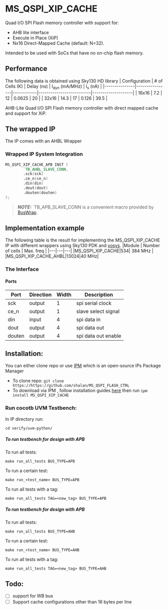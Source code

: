 # MS_QSPI_XIP_CACHE
Quad I/O SPI Flash memory controller with support for:
- AHB lite interface
- Execute in Place (XiP)
- Nx16 Direct-Mapped Cache (default: N=32).

Intended to be used with SoCs that have no on-chip flash memory. 


## Performance
The following data is obtained using Sky130 HD library
| Configuration | # of Cells (K) | Delay (ns) | I<sub>dyn</sub> (mA/MHz) | I<sub>s</sub> (nA) | 
|---------------|----------------|------------|--------------------------|--------------------|
| 16x16 | 7.2 | 12 | 0.0625 | 20 |
| 32x16 | 14.3 | 17  | 0.126 | 39.5 |


AHB-Lite Quad I/O SPI Flash memory controller with direct mapped cache and support for XiP.
## The wrapped IP


 The IP comes with an AHBL Wrapper

### Wrapped IP System Integration

```verilog
MS_QSPI_XIP_CACHE_APB INST (
        `TB_AHBL_SLAVE_CONN,
        .sck(sck)
        .ce_n(ce_n)
        .din(din)
        .dout(dout)
        .douten(douten)
);
```
> **_NOTE:_** `TB_APB_SLAVE_CONN is a convenient macro provided by [BusWrap](https://github.com/efabless/BusWrap/tree/main).

## Implementation example  

The following table is the result for implementing the MS_QSPI_XIP_CACHE IP with different wrappers using Sky130 PDK and [yosys](https://github.com/YosysHQ/yosys).
|Module | Number of cells | Max. freq |
|---|---|---|
|MS_QSPI_XIP_CACHE|534| 384 MHz |
|MS_QSPI_XIP_CACHE_AHBL|13024|40 MHz|

### The Interface 


#### Ports 

|Port|Direction|Width|Description|
|---|---|---|---|
|sck|output|1|spi serial clock|
|ce_n|output|1|slave select signal|
|din|input|4|spi data in|
|dout|output|4|spi data out|
|douten|output|4|spi data out enable|

## Installation:
You can either clone repo or use [IPM](https://github.com/efabless/IPM) which is an open-source IPs Package Manager
* To clone repo:
```git clone https://https://github.com/shalan/MS_QSPI_FLASH_CTRL```
* To download via IPM , follow installation guides [here](https://github.com/efabless/IPM/blob/main/README.md) then run 
```ipm install MS_QSPI_XIP_CACHE```
### Run cocotb UVM Testbench:
In IP directory run:
 ```shell
 cd verify/uvm-python/
 ```
 ##### To run testbench for design with APB 
 To run all tests:
 ```shell
 make run_all_tests BUS_TYPE=APB
 ```
 To run a certain test:
 ```shell
 make run_<test_name> BUS_TYPE=APB
 ```
 To run all tests with a tag: 
 ```shell
 make run_all_tests TAG=<new_tag> BUS_TYPE=APB
 ```
 ##### To run testbench for design with APB
 To run all tests:
 ```shell
 make run_all_tests BUS_TYPE=AHB
 ```
 To run a certain test:
 ```shell
 make run_<test_name> BUS_TYPE=AHB
 ```
 To run all tests with a tag: 
 ```shell
 make run_all_tests TAG=<new_tag> BUS_TYPE=AHB
```

## Todo:
 - [ ] support for WB bus
 - [ ] Support cache configurations other than 16 bytes per line
